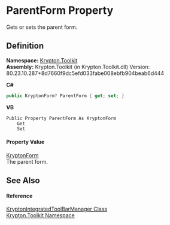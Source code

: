 # ParentForm Property


Gets or sets the parent form.



## Definition
**Namespace:** <a href="79d2eac2-21f4-54ff-7552-b20c33c30600.md">Krypton.Toolkit</a>  
**Assembly:** Krypton.Toolkit (in Krypton.Toolkit.dll) Version: 80.23.10.287+8d7660f9dc5efd033fabe008ebfb904beab6d444

**C#**
``` C#
public KryptonForm? ParentForm { get; set; }
```
**VB**
``` VB
Public Property ParentForm As KryptonForm
	Get
	Set
```



#### Property Value
<a href="13b29650-b21b-35d6-8387-a6f0a5ca154d.md">KryptonForm</a>  
The parent form.

## See Also


#### Reference
<a href="4b9cc24d-edc4-08dd-52a4-dabaf98bcaa2.md">KryptonIntegratedToolBarManager Class</a>  
<a href="79d2eac2-21f4-54ff-7552-b20c33c30600.md">Krypton.Toolkit Namespace</a>  

